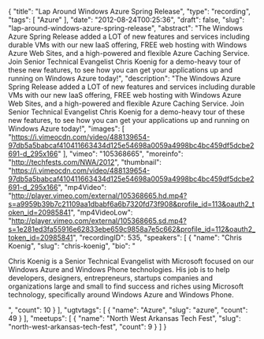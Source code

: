 {
  "title": "Lap Around Windows Azure Spring Release",
  "type": "recording",
  "tags": [
    "Azure"
  ],
  "date": "2012-08-24T00:25:36",
  "draft": false,
  "slug": "lap-around-windows-azure-spring-release",
  "abstract": "The Windows Azure Spring Release added a LOT of new features and services including durable VMs with our new IaaS offering, FREE web hosting with Windows Azure Web Sites, and a high-powered and flexible Azure Caching Service. Join Senior Technical Evangelist Chris Koenig for a demo-heavy tour of these new features, to see how you can get your applications up and running on Windows Azure today!",
  "description": "The Windows Azure Spring Release added a LOT of new features and services including durable VMs with our new IaaS offering, FREE web hosting with Windows Azure Web Sites, and a high-powered and flexible Azure Caching Service. Join Senior Technical Evangelist Chris Koenig for a demo-heavy tour of these new features, to see how you can get your applications up and running on Windows Azure today!",
  "images": [
    "https://i.vimeocdn.com/video/488139654-97db5a5babcaf410411663434d125e54698a0059a4998bc4bc459df5dcbe2691-d_295x166"
  ],
  "vimeo": "105368665",
  "moreinfo": "http://techfests.com/NWA/2012",
  "thumbnail": "https://i.vimeocdn.com/video/488139654-97db5a5babcaf410411663434d125e54698a0059a4998bc4bc459df5dcbe2691-d_295x166",
  "mp4Video": "http://player.vimeo.com/external/105368665.hd.mp4?s=a9959b39b7c21109aa1dbabf6a6b7320fd73f908&profile_id=113&oauth2_token_id=20985841",
  "mp4VideoLow": "http://player.vimeo.com/external/105368665.sd.mp4?s=1e281ed3fa55916e62833ebe659c9858a7e5c662&profile_id=112&oauth2_token_id=20985841",
  "recordingID": 535,
  "speakers": [
    {
      "name": "Chris Koenig",
      "slug": "chris-koenig",
      "bio": "<p>Chris Koenig is a Senior Technical Evangelist with Microsoft focused on our Windows Azure and Windows Phone technologies.  His job is to help developers, designers, entrepreneurs, startups companies and organizations large and small to find success and riches using Microsoft technology, specifically around Windows Azure and Windows Phone.</p>",
      "count": 10
    }
  ],
  "ugtvtags": [
    {
      "name": "Azure",
      "slug": "azure",
      "count": 49
    }
  ],
  "meetups": [
    {
      "name": "North West Arkansas Tech Fest",
      "slug": "north-west-arkansas-tech-fest",
      "count": 9
    }
  ]
}